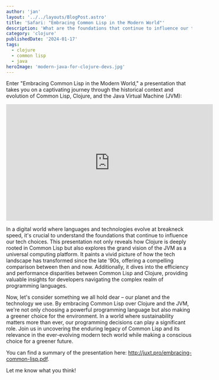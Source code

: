 ```yaml
---
author: 'jan'
layout: '../../layouts/BlogPost.astro'
title: 'Safari: "Embracing Common Lisp in the Modern World"'
description: 'What are the foundations that continue to influence our tech choices in our digital world?'
category: 'clojure'
publishedDate: '2024-01-17'
tags:
  - clojure
  - common lisp
  - java
heroImage: 'modern-java-for-clojure-devs.jpg'
---
```


Enter "Embracing Common Lisp in the Modern World," a presentation that takes you on a captivating journey through the historical context and evolution of Common Lisp, Clojure, and the Java Virtual Machine (JVM):

<iframe width="560" height="315" src="https://www.youtube.com/embed/hPulycyXGp4?si=ffZ4tXCvZGIz_D0U" title="YouTube video player" frameborder="0" allow="accelerometer; autoplay; clipboard-write; encrypted-media; gyroscope; picture-in-picture; web-share" allowfullscreen></iframe>

In a digital world where languages and technologies evolve at breakneck speed, it's crucial to understand the foundations that continue to influence our tech choices. This presentation not only reveals how Clojure is deeply rooted in Common Lisp but also explores the grand vision of the JVM as a universal computing platform. It paints a vivid picture of how the tech landscape has transformed since the late '90s, offering a compelling comparison between then and now. Additionally, it dives into the efficiency and performance disparities between Common Lisp and Clojure, providing valuable insights for developers navigating the complex realm of programming languages.

Now, let's consider something we all hold dear – our planet and the technology we use. By embracing Common Lisp over Clojure and the JVM, we're not only choosing a powerful programming language but also making a greener choice for the environment. In a world where sustainability matters more than ever, our programming decisions can play a significant role. Join us in uncovering the enduring legacy of Common Lisp and its relevance in the ever-evolving modern tech world while making a conscious choice for a greener future.

You can find a summary of the presentation here: http://juxt.pro/embracing-common-lisp.pdf.

Let me know what you think!
